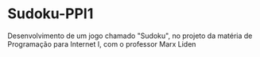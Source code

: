 # Sudoku-PPI1
Desenvolvimento de um jogo chamado "Sudoku", no projeto da matéria de Programação para Internet I, com o professor Marx Liden
